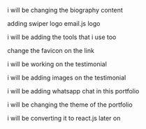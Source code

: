 i will be changing the biography content

adding swiper logo
email.js logo

i will be adding the tools that i use too

change the favicon on the link 

i will be working on the testimonial

i will be adding images on the testimonial

i will be adding whatsapp chat in this portfolio

i will be changing the theme of the portfolio



i will be converting it to react.js later on